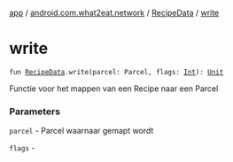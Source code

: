 [app](../../index.md) / [android.com.what2eat.network](../index.md) / [RecipeData](index.md) / [write](./write.md)

# write

`fun `[`RecipeData`](index.md)`.write(parcel: Parcel, flags: `[`Int`](https://kotlinlang.org/api/latest/jvm/stdlib/kotlin/-int/index.html)`): `[`Unit`](https://kotlinlang.org/api/latest/jvm/stdlib/kotlin/-unit/index.html)

Functie voor het mappen van een Recipe naar een Parcel

### Parameters

`parcel` - Parcel waarnaar gemapt wordt

`flags` - 